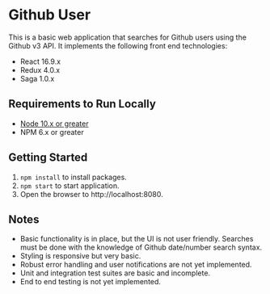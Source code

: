 # Github User

This is a basic web application that searches for Github users using the Github v3 API. It implements the following front end technologies:

* React 16.9.x
* Redux 4.0.x
* Saga 1.0.x

## Requirements to Run Locally

* [Node 10.x or greater](https://nodejs.org/en/download/)
* NPM 6.x or greater

## Getting Started

1) `npm install` to install packages.
2) `npm start` to start application.
3) Open the browser to http://localhost:8080.

## Notes

* Basic functionality is in place, but the UI is not user friendly. Searches must be done with the knowledge of Github date/number search syntax.
* Styling is responsive but very basic.
* Robust error handling and user notifications are not yet implemented.
* Unit and integration test suites are basic and incomplete.
* End to end testing is not yet implemented.
